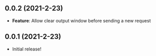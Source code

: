 ## 0.0.2 (2021-2-23)
* __Feature__: Allow clear output window before sending a new request

## 0.0.1 (2021-2-23)
* Initial release!
